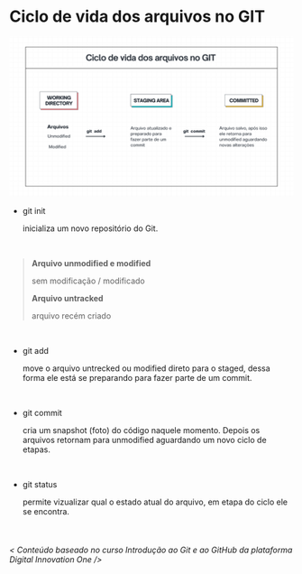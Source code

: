 # Ciclo de vida dos arquivos no GIT

<p>
<img src="ciclo-de-vida-git.png"/>
</p>

- git init
  
  inicializa um novo repositório do Git.

<br>

> **Arquivo unmodified e modified**
> 
> sem modificação / modificado
> 
> **Arquivo untracked**
> 
> arquivo recém criado

<br>

- git add
  
  move o arquivo untrecked ou modified direto para o staged, dessa forma ele está se preparando para fazer parte de um commit.

<br>

- git commit
  
  cria um snapshot (foto) do código naquele momento. Depois os arquivos retornam para unmodified aguardando um novo ciclo de etapas.

<br>

- git status
  
  permite vizualizar qual o estado atual do arquivo, em etapa do ciclo ele se encontra.
  
 <br>
  
 ###### < Conteúdo baseado no curso Introdução ao Git e ao GitHub da plataforma Digital Innovation One />


